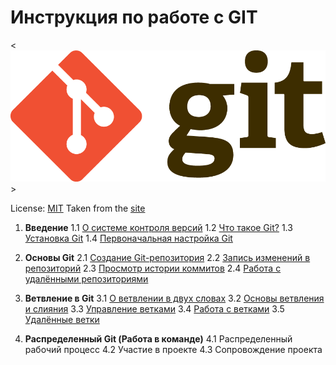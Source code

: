 # Инструкция по работе с GIT

<![GIT LOGO](./img/Git-Logo-2Color.png)>

 License: [MIT](./license.md)
 Taken from the [site](https://git-scm.com/book)

 

1. __Введение__ 
      1.1 [О системе контроля версий](./versioncontrol.md)
      1.2 [Что такое Git?](./whatisgit.md)
      1.3 [Установка Git](./installgit.md)
      1.4 [Первоначальная настройка Git](./Initialsetupgit.md)

2. __Основы Git__
   2.1 [Создание Git-репозитория](./creategitrepozit.md)
   2.2 [Запись изменений в репозиторий](./vnosizmenvrep.md)
   2.3 [Просмотр истории коммитов](./historicomm.md)
   2.4 [Работа с удалёнными репозиториями](./remoterepositories.md)

3. __Ветвление в Git__ 
   3.1 [О ветвлении в двух словах](./ovetkegit.md)
   3.2 [Основы ветвления и слияния](./BasicsofBranchingandMerging.md)
   3.3 [Управление ветками](./ManagingBranches.md)
   3.4 [Работа с ветками](./WorkingBranches.md)
   3.5 [Удалённые ветки](./remoteBranches.md)

4. __Распределенный Git (Работа в команде)__
    4.1 Распределенный рабочий процесс
    4.2 Участие в проекте
    4.3 Сопровождение проекта